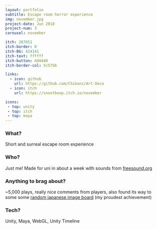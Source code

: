 ```yaml
---
layout: portfolio
subtitle: Escape room horror experience
img: november.jpg
project-date: Jun 2018
project-num: 3
carousel: november

itch: 267651
itch-border: 0
itch-BG: 414141
itch-text: ffffff
itch-button: d40440
itch-border-col: 5c5756

links:
  - icon: github
    url: https://github.com/Chikanz/Art-Deco
  - icon: itch
    url: https://snootboop.itch.io/november

icons:
 - top: unity 
 - top: itch 
 - top: maya
---
```


### What?

Short and surreal escape room experience

### Who?

Just me! Made for uni in about a week with sounds from [freesound.org](http://freesound.org)

### Anything to brag about? 

~5,000 plays, really nice comments from players, also found its way to some some [random japanese image board](https://bbs.no1game.net/bbs/kareha.cgi/1534811823/) (my proudest achievement)

### Tech?

Unity, Maya, WebGL, Unity Timeline